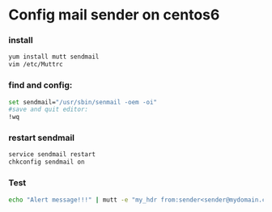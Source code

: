 # Config mail sender on centos6

### install

```bash
yum install mutt sendmail
vim /etc/Muttrc
```

### **find and config:**

```bash
set sendmail="/usr/sbin/senmail -oem -oi"
#save and quit editor:
!wq
```

### restart sendmail

```bash
service sendmail restart 
chkconfig sendmail on
```

### Test

```bash
echo "Alert message!!!" | mutt -e "my_hdr from:sender<sender@mydomain.com>" -s "[Warning]Title " receiver@xxxx.com
```



